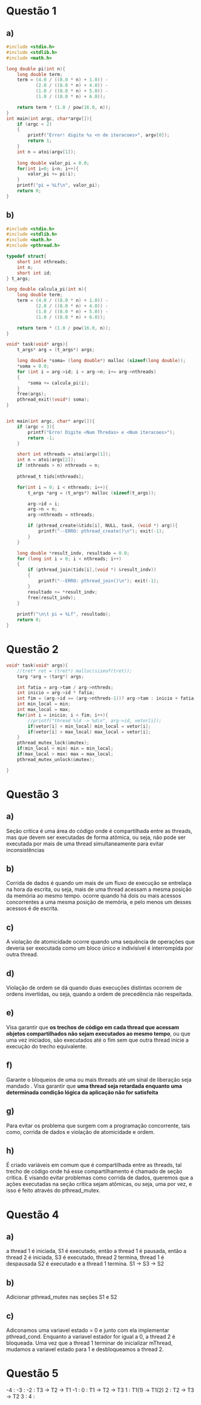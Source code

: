 # Questão 1
## a)
```C
#include <stdio.h>
#include <stdlib.h>
#include <math.h>

long double pi(int n){
    long double term;
    term = (4.0 / ((8.0 * n) + 1.0)) -
           (2.0 / ((8.0 * n) + 4.0)) -
           (1.0 / ((8.0 * n) + 5.0)) -
           (1.0 / ((8.0 * n) + 6.0));

    return term * (1.0 / pow(16.0, n));
}
int main(int argc, char*argv[]){
    if (argc < 2)
    {
        printf("Error! digite %s <n de iteracoes>", argv[0]);
        return 1;
    }
    int n = atoi(argv[1]);
    
    long double valor_pi = 0.0;
    for(int i=0; i<n; i++){
        valor_pi += pi(i);
    }
    printf("pi = %Lf\n", valor_pi);
    return 0;
}
```

## b)
```C
#include <stdio.h>
#include <stdlib.h>
#include <math.h>
#include <pthread.h>

typedef struct{
    short int nthreads;
    int n;
    short int id;
} t_args;

long double calcula_pi(int n){
    long double term;
    term = (4.0 / ((8.0 * n) + 1.0)) -
           (2.0 / ((8.0 * n) + 4.0)) -
           (1.0 / ((8.0 * n) + 5.0)) -
           (1.0 / ((8.0 * n) + 6.0));

    return term * (1.0 / pow(16.0, n));
}

void* task(void* args){
    t_args* arg = (t_args*) args;

    long double *soma= (long double*) malloc (sizeof(long double));
    *soma = 0.0;
    for (int i = arg->id; i < arg->n; i+= arg->nthreads)
    {
        *soma += calcula_pi(i);
    }
    free(args);
    pthread_exit((void*) soma);
}


int main(int argc, char* argv[]){
    if (argc < 3){
        printf("Erro! Digite <Num Thredas> e <Num iteracoes>");
        return -1;
    }

    short int nthreads = atoi(argv[1]);
    int n = atoi(argv[2]);
    if (nthreads > n) nthreads = n;
    
    pthread_t tids[nthreads]; 

    for(int i = 0; i < nthreads; i++){
        t_args *arg = (t_args*) malloc (sizeof(t_args));

        arg->id = i;
        arg->n = n;
        arg->nthreads = nthreads;

        if (pthread_create(&tids[i], NULL, task, (void *) arg)){
            printf("--ERRO: pthread_create()\n"); exit(-1);
        }
    }

    long double *result_indv, resultado = 0.0;
    for (long int i = 0; i < nthreads; i++)
    {
        if (pthread_join(tids[i],(void *) &result_indv))
        {
            printf("--ERRO: pthread_join()\n"); exit(-1);
        }
        resultado += *result_indv;
        free(result_indv);
    }
    
    printf("\n\t pi = %Lf", resultado);
    return 0;
}
```
# Questão 2
```C
void* task(void* args){
    //tret* ret = (tret*) malloc(sizeof(tret));
    targ *arg = (targ*) args;

    int fatia = arg->tam / arg->nthreds;
    int inicio = arg->id * fatia;
    int fim = (arg->id == (arg->nthreds-1))? arg->tam : inicio + fatia;
    int min_local = min;
    int max_local = max;
    for(int i = inicio; i < fim; i++){
        //printf("thread %ld -> %d\n", arg->id, vetor[i]);
        if(vetor[i] < min_local) min_local = vetor[i];
        if(vetor[i] > max_local) max_local = vetor[i];
    }
    pthread_mutex_lock(&mutex);
    if(min_local < min) min = min_local;
    if(max_local > max) max = max_local; 
    pthread_mutex_unlock(&mutex);

}
```
# Questão 3
## a)
Seção crítica é uma área do código onde é compartilhada entre as threads, mas que devem ser executadas de forma atômica, ou seja, não pode ser executada por mais de uma thread simultaneamente para evitar inconsistências
## b)
Corrida de dados é quando um mais de um fluxo de execução se entrelaça na hora da escrita, ou seja, mais de uma thread acessam a mesma posição da memória ao mesmo tempo.
ocorre quando há dois ou mais acessos concorrentes a uma mesma posição de memória, e pelo menos um desses acessos é de escrita.
## c)
A violação de atomicidade ocorre quando uma sequência de operações que deveria ser executada como um bloco único e indivisível é interrompida por outra thread.
## d)
Violação de ordem se dá quando duas execuções distintas ocorrem de ordens invertidas, ou seja, quando a ordem de precedência não respeitada. 
## e)
Visa garantir que **os trechos de código em cada thread que acessam objetos compartilhados não sejam executados ao mesmo tempo**, ou que uma vez iniciados, são executados até o fim sem que outra thread inicie a execução do trecho equivalente.
## f)
Garante o bloqueios de uma ou mais threads até um sinal de liberação seja mandado .
Visa garantir que **uma thread seja retardada enquanto uma determinada condição lógica da aplicação não for satisfeita**
## g)
Para evitar os problema que surgem com a programação concorrente, tais como, corrida de dados e violação de atomicidade e ordem.
## h)
É criado variáveis em comum que é compartilhada entre as threads, tal trecho de código onde há esse compartilhamento é chamado de seção crítica. E visando evitar problemas como corrida de dados, queremos que a ações executadas na seção crítica sejam atômicas, ou seja, uma por vez, e isso é feito através do pthread_mutex.
# Questão 4
## a) 
a thread 1 é iniciada, S1 é executado, então a thread 1 é pausada, então a thread 2 é iniciada, S3 é executado, thread 2 termina, thread 1 é despausada S2 é executado e a thread 1 termina.
S1 -> S3 -> S2
## b) 
Adicionar pthread_mutex nas seções S1 e S2
## c)
Adiconamos uma variavel estado = 0 e junto com ela implementar pthread_cond. Enquanto a variavel estador for igual a 0, a thread 2 é bloqueada. Uma vez que a thread 1 terminar de inicializar mThread, mudamos a variavel estado para 1 e desbloqueamos a thread 2.

# Questão 5
-4 : 
-3 :
-2 : T3 -> T2 -> T1
-1 : 
0 : T1 -> T2 -> T3
1 : T1(1) -> T1(2)
2 : T2 -> T3 -> T2
3 : 
4 :